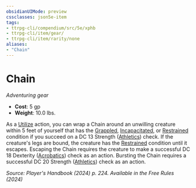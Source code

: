 ```yaml
---
obsidianUIMode: preview
cssclasses: json5e-item
tags:
- ttrpg-cli/compendium/src/5e/xphb
- ttrpg-cli/item/gear/
- ttrpg-cli/item/rarity/none
aliases: 
- "Chain"
---
```

# Chain
*Adventuring gear*  

- **Cost**: 5 gp
- **Weight**: 10.0 lbs.

As a [Utilize](actions.md#Utilize) action, you can wrap a Chain around an unwilling creature within 5 feet of yourself that has the [Grappled](conditions.md#Grappled), [Incapacitated](conditions.md#Incapacitated), or [Restrained](conditions.md#Restrained) condition if you succeed on a DC 13 Strength ([Athletics](skills.md#Athletics)) check. If the creature's legs are bound, the creature has the [Restrained](conditions.md#Restrained) condition until it escapes. Escaping the Chain requires the creature to make a successful DC 18 Dexterity ([Acrobatics](skills.md#Acrobatics)) check as an action. Bursting the Chain requires a successful DC 20 Strength ([Athletics](skills.md#Athletics)) check as an action.

*Source: Player's Handbook (2024) p. 224. Available in the Free Rules (2024)*